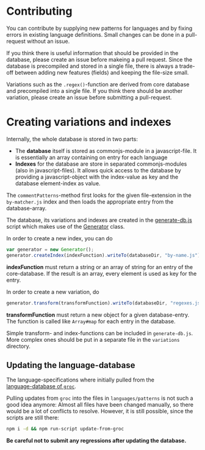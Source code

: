 # Contributing

You can contribute by supplying new patterns for languages and by fixing errors 
in existing language definitions. Small changes can be done in a pull-request without
an issue.

If you think there is useful information that should be provided in the database,
please create an issue before makeing a pull request. Since the database is 
precompiled and stored in a single file, there is always a trade-off between
adding new features (fields) and keeping the file-size small.

Variations such as the `.regex()`-function are derived from core database and precompiled
into a single file. If you think there should be another variation, please create an issue
before submitting a pull-request.

# Creating variations and indexes 

Internally, the whole database is stored in two parts:

* The **database** itself is stored as commonjs-module in a javascript-file.
  It is essentially an array containing on entry for each language
* **Indexes** for the database are store in separated commonjs-modules (also in javascript-files).
  It allows quick access to the database by providing a javascript-object with the index-value as 
  key and the database element-index as value.

The `commentPatterns`-method first looks for the given file-extension in the `by-matcher.js` index 
and then loads the appropriate entry from the database-array.
  
The database, its variations and indexes are created in the [generate-db.js](../build/generate-db.js)
script which makes use of the [Generator](../build/generator.js) class.

In order to create a new index, you can do

```js
var generator = new Generator();
generator.createIndex(indexFunction).writeTo(databaseDir, "by-name.js");
```

**indexFunction** must return a string or an array of string for an entry of the core-database. 
If the result is an array, every element is used as key for the entry.

In order to create a new variation, do 

```js
generator.transform(transformFunction).writeTo(databaseDir, "regexes.js");
```

**transformFunction** must return a new object for a given database-entry. The function
is called like `Array#map` for each entry in the database.

Simple transform- and index-functions can be included in `generate-db.js`. More complex ones 
should be put in a separate file in the `variations` directory.

## Updating the language-database

The language-specifications where initially pulled from the  
[language-database of `groc`](http://nevir.github.io/groc/languages.html).

Pulling updates from `groc` into the files in `languages/patterns` is not such
a good idea anymore: Almost all files have been changed manually, so there would be 
a lot of conflicts to resolve. However, it is still possible, since the scripts are 
still there:

```bash                                        
npm i -d && npm run-script update-from-groc
```

**Be careful not to submit any regressions after updating the database.**

